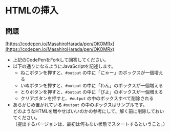 # HTMLの挿入

## 問題

[https://codepen.io/MasahiroHarada/pen/OKOMRx](https://codepen.io/MasahiroHarada/pen/OKOMRx)

- 上記のCodePenをForkして回答してください。
- 以下の通りになるようにJavaScriptを記述します。
    - ねこボタンを押すと、`#output` の中に「にゃー」のボックスが一個増える
    - いぬボタンを押すと、`#output` の中に「わん」のボックスが一個増える
    - とりボタンを押すと、`#output` の中に「ぴよ」のボックスが一個増える
    - クリアボタンを押すと、`#output` の中のボックスすべて削除される
- あらかじめ置かれている `#output` の中のボックスはサンプルです。<br />どのようなHTMLを増やせばいいのかの参考にして、解く前に削除しておいてください。<br />（提出するバージョンは、最初は何もない状態でスタートするということ。）
